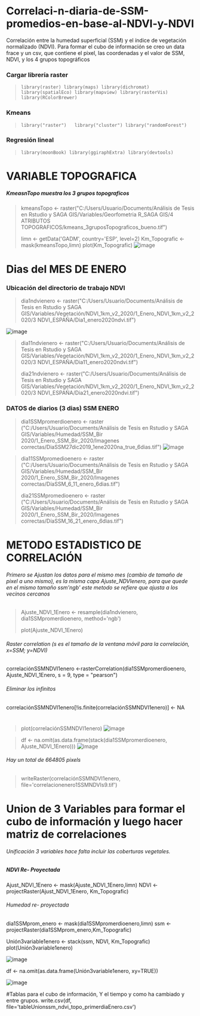 # Correlaci-n-diaria-de-SSM-promedios-en-base-al-NDVI-y-NDVI
Correlación entre la humedad superficial (SSM) y el índice de vegetación normalizado (NDVI). Para formar el cubo de información se creo un data frace y un csv, que contiene el pixel, las coordenadas y el valor de SSM, NDVI, y los 4 grupos topográficos 

### Cargar librería raster 
> `library(raster)
> library(maps)
> library(dichromat)
> library(spatialEco)
> library(mapview)
> library(rasterVis)
> library(RColorBrewer)`
### Kmeans 
> `library("raster")  
> library("cluster")
> library("randomForest")`
### Regresión lineal
> `library(moonBook)
> library(ggiraphExtra)
> library(devtools)`

# VARIABLE TOPOGRAFICA

##### KmeasnTopo muestra los 3 grupos topograficos
> kmeansTopo <- raster("C:/Users/Usuario/Documents/Análisis de Tesis en Rstudio y SAGA GIS/Variables/Georfometria R_SAGA GIS/4 ATRIBUTOS TOPOGRAFICOS/kmeans_3gruposTopograficos_bueno.tif")
>
>limn <- getData('GADM', country='ESP', level=2)
> Km_Topografic <- mask(kmeansTopo,limn)
> plot(Km_Topografic)
> ![image](https://user-images.githubusercontent.com/78845785/117947678-bad06400-b310-11eb-90f2-11cb98b52ad9.png)


# Dias del MES DE ENERO

### Ubicación del directorio de trabajo NDVI
> dia1ndvienero <- raster("C:/Users/Usuario/Documents/Análisis de Tesis en Rstudio y SAGA GIS/Variables/Vegetación/NDVI_1km_v2_2020/1_Enero_NDVI_1km_v2_2020/3 NDVI_ESPAÑA/Dia1_enero2020ndvi.tif")
> 
![image](https://user-images.githubusercontent.com/78845785/117945686-d9cdf680-b30e-11eb-8fca-beb69f01c9c6.png)

> dia11ndvienero <- raster("C:/Users/Usuario/Documents/Análisis de Tesis en Rstudio y SAGA GIS/Variables/Vegetación/NDVI_1km_v2_2020/1_Enero_NDVI_1km_v2_2020/3 NDVI_ESPAÑA/Dia11_enero2020ndvi.tif")
> 
> dia21ndvienero <- raster("C:/Users/Usuario/Documents/Análisis de Tesis en Rstudio y SAGA GIS/Variables/Vegetación/NDVI_1km_v2_2020/1_Enero_NDVI_1km_v2_2020/3 NDVI_ESPAÑA/Dia21_enero2020ndvi.tif")

### DATOS de diarios (3 dias) SSM ENERO

> dia1SSMpromerdioenero <- raster ("C:/Users/Usuario/Documents/Análisis de Tesis en Rstudio y SAGA GIS/Variables/Humedad/SSM_Bir  2020/1_Enero_SSM_Bir_2020/Imagenes correctas/DiaSSM27dic2019_1ene2020na_true_6dias.tif")
> ![image](https://user-images.githubusercontent.com/78845785/117945982-287b9080-b30f-11eb-8a58-0c5e7ff8379c.png)


> dia11SSMpromedioenero <- raster ("C:/Users/Usuario/Documents/Análisis de Tesis en Rstudio y SAGA GIS/Variables/Humedad/SSM_Bir  2020/1_Enero_SSM_Bir_2020/Imagenes correctas/DíaSSM_6_11_enero_6dias.tif")
> 
> dia21SSMpromedioenero <- raster ("C:/Users/Usuario/Documents/Análisis de Tesis en Rstudio y SAGA GIS/Variables/Humedad/SSM_Bir  2020/1_Enero_SSM_Bir_2020/Imagenes correctas/DíaSSM_16_21_enero_6dias.tif")

# METODO ESTADISTICO DE CORRELACIÓN

###### Primero se Ajustan los datos para el mismo mes (cambio de tamaño de pixel a uno mismo), es la misma capa Ajuste_NDVIenero, para que quede en el mismo tamaño ssm'ngb' este metodo se refiere que ajusta a los vecinos cercanos 

> Ajuste_NDVI_1Enero <- resample(dia1ndvienero, dia1SSMpromerdioenero, method='ngb')
> 
> plot(Ajuste_NDVI_1Enero)


###### Raster correlation (s es el tamaño de la ventana móvil para la correlación, x=SSM; y=NDVI)
correlaciónSSMNDVI1enero <-rasterCorrelation(dia1SSMpromerdioenero, Ajuste_NDVI_1Enero,  s = 9, type = "pearson")
###### Eliminar los infinitos
correlaciónSSMNDVI1enero[!is.finite(correlaciónSSMNDVI1enero)] <- NA
#
> plot(correlaciónSSMNDVI1enero)
![image](https://user-images.githubusercontent.com/78845785/117946310-798b8480-b30f-11eb-90c7-4a10985cab80.png)

> df <- na.omit(as.data.frame(stack(dia1SSMpromerdioenero, Ajuste_NDVI_1Enero)))
![image](https://user-images.githubusercontent.com/78845785/117946473-a049bb00-b30f-11eb-8810-e700faf40336.png)
###### Hay un total de 664805 pixels 

> writeRaster(correlaciónSSMNDVI1enero, file='correlacionenero1SSMNDVIs9.tif')


# Union  de 3 Variables para formar el cubo de información y luego hacer matriz de correlaciones 
###### Unificación 3 variables hace falta incluir las coberturas vegetales.
##### NDVI Re- Proyectada
Ajust_NDVI_1Enero <- mask(Ajuste_NDVI_1Enero,limn)
NDVI <- projectRaster(Ajust_NDVI_1Enero, Km_Topografic)

###### Humedad re- proyectada
dia1SSMprom_enero <- mask(dia1SSMpromerdioenero,limn)
ssm <- projectRaster(dia1SSMprom_enero,Km_Topografic)

Unión3variable1enero <- stack(ssm, NDVI, Km_Topografic)
plot(Unión3variable1enero)

![image](https://user-images.githubusercontent.com/78845785/117946860-f6b6f980-b30f-11eb-8322-1fc77d04861b.png)


df <- na.omit(as.data.frame(Unión3variable1enero, xy=TRUE))


![image](https://user-images.githubusercontent.com/78845785/117947573-9c6a6880-b310-11eb-8b09-25c13da2ecb8.png)

#Tablas para el cubo de información, Y el tiempo y como ha cambiado y entre grupos.
write.csv(df, file='tableUnionssm_ndvi_topo_primerdiaEnero.csv')
